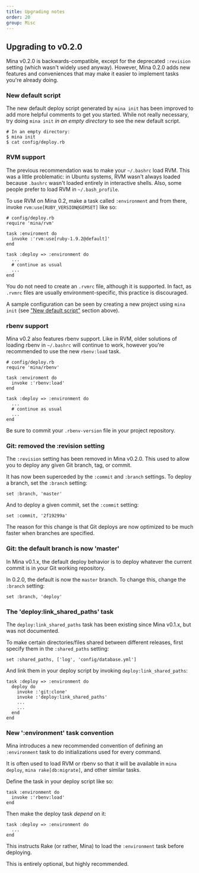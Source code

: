 ```yaml
---
title: Upgrading notes
order: 20
group: Misc
---
```


## Upgrading to v0.2.0

Mina v0.2.0 is backwards-compatible, except for the deprecated
`:revision` setting (which wasn't widely used anyway). However, Mina 0.2.0 adds
new features and conveniences that may make it easier to
implement tasks you're already doing.

### New default script

The new default deploy script generated by `mina init` has been improved to add
more helpful comments to get you started. While not really necessary, try doing
`mina init` *in an empty directory* to see the new default script.

    # In an empty directory:
    $ mina init
    $ cat config/deploy.rb

### RVM support

The previous recommendation was to make your `~/.bashrc` load RVM. This was a
little problematic: in Ubuntu systems, RVM wasn't always loaded because
`.bashrc` wasn't loaded entirely in interactive shells. Also, some people prefer
to load RVM in `~/.bash_profile`.

To use RVM on Mina 0.2, make a task called `:environment` and from there, invoke
`rvm:use[RUBY_VERSION@GEMSET]` like so:

    # config/deploy.rb
    require 'mina/rvm'

    task :enviroment do
      invoke :'rvm:use[ruby-1.9.2@default]'
    end

    task :deploy => :environment do
      ...
      # continue as usual
      ...
    end

You do not need to create an `.rvmrc` file, although it is supported. In fact,
as `.rvmrc` files are usually environment-specific, this practice is
discouraged.

A sample configuration can be seen by creating a new project using `mina init`
(see ["New default script"](#new_default_script) section above).

### rbenv support

Mina v0.2 also features rbenv support. Like in RVM, older solutions of loading
rbenv in `~/.bashrc` will continue to work, however you're recommended to use
the new `rbenv:load` task.

    # config/deploy.rb
    require 'mina/rbenv'

    task :enviroment do
      invoke :'rbenv:load'
    end

    task :deploy => :environment do
      ...
      # continue as usual
      ...
    end

Be sure to commit your `.rbenv-version` file in your project repository.

### Git: removed the :revision setting

The `:revision` setting has been removed in Mina v0.2.0. This used to allow you
to deploy any given Git branch, tag, or commit.

It has now been superceded by the `:commit` and `:branch` settings. To deploy a
branch, set the `:branch` setting:

    set :branch, 'master'

And to deploy a given commit, set the `:commit` setting:

    set :commit, '2f19299a'

The reason for this change is that Git deploys are now optimized to be much
faster when branches are specified.

### Git: the default branch is now 'master'

In Mina v0.1.x, the default deploy behavior is to deploy whatever the current
commit is in your Git working repository.

In 0.2.0, the default is now the `master` branch. To change this, change the
`:branch` setting:

    set :branch, 'deploy'

### The 'deploy:link_shared_paths' task

The `deploy:link_shared_paths` task has been existing since Mina v0.1.x, but was
not documented.

To make certain directories/files shared between different releases, first
specify them in the `:shared_paths` setting:

    set :shared_paths, ['log', 'config/database.yml']

And link them in your deploy script by invoking `deploy:link_shared_paths`:

    task :deploy => :environment do
      deploy do
        invoke :'git:clone'
        invoke :'deploy:link_shared_paths'
        ...
        ...
      end
    end

### New ':environment' task convention

Mina introduces a new recommended convention of defining an `:environment` task
to do initializations used for every command.

It is often used to load RVM or rbenv so that it will be available in `mina
deploy`, `mina rake[db:migrate]`, and other similar tasks.

Define the task in your deploy script like so:

    task :environment do
      invoke :'rbenv:load'
    end

Then make the deploy task *depend* on it:

    task :deploy => :environment do
      ...
    end

This instructs Rake (or rather, Mina) to load the `:environment` task before
deploying.

This is entirely optional, but highly recommended.
